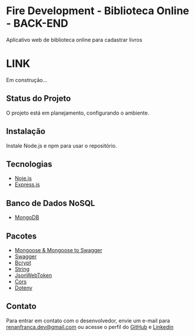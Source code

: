 # Fire Development - Biblioteca Online - BACK-END

Aplicativo web de biblioteca online para cadastrar livros
# LINK

Em construção...

## Status do Projeto 

O projeto está em planejamento, configurando o ambiente.


## Instalação

Instale Node.js e npm para usar o repositório.

    
## Tecnologias

- [Noje.js](https://nodejs.org/en)
- [Express.js](https://expressjs.com/pt-br/)

## Banco de Dados NoSQL

- [MongoDB](https://www.mongodb.com/)
  
## Pacotes 

- [Mongoose & Mongoose to Swagger](https://mongoosejs.com/)
- [Swagger](https://swagger.io/)
- [Bcrypt](https://www.npmjs.com/package/bcrypt)
- [String](https://www.npmjs.com/package/string)
- [JsonWebToken](https://www.npmjs.com/package/jsonwebtoken)
- [Cors](https://www.npmjs.com/package/cors)
- [Dotenv](https://www.npmjs.com/package/dotenv)

## Contato

Para entrar em contato com o desenvolvedor, envie um e-mail para renanfranca.dev@gmail.com ou acesse o perfil do [GitHub](https://github.com/RenanFrancaDev) e [Linkedin](https://www.linkedin.com/in/renan-franca/)